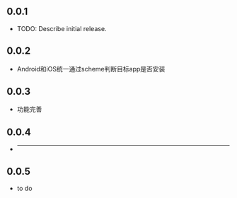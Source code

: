 ## 0.0.1

* TODO: Describe initial release.


## 0.0.2

* Android和iOS统一通过scheme判断目标app是否安装

## 0.0.3

* 功能完善

## 0.0.4

* -----

## 0.0.5

* to do